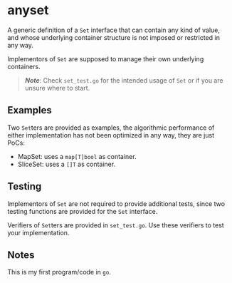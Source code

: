 # anyset

A generic definition of a `Set` interface that can contain any kind of value,
and whose underlying container structure is not imposed or restricted in any
way.

Implementors of `Set` are supposed to manage their own underlying containers.

> **_Note_**: Check `set_test.go` for the intended usage of `Set` or if you are unsure where
to start.

## Examples

Two `Set`ters are provided as examples, the algorithmic performance of either
implementation has not been optimized in any way, they are just PoCs:

- MapSet: uses a `map[T]bool` as container.
- SliceSet: uses a `[]T` as container.

## Testing

Implementors of `Set` are not required to provide additional tests, since
two testing functions are provided for the `Set` interface.

Verifiers of `Set`ters are provided in `set_test.go`. Use these verifiers to
test your implementation.

## Notes

This is my first program/code in `go`.
